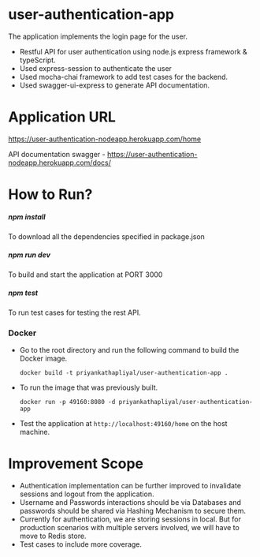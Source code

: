 # user-authentication-app
The application implements the login page for the user.
- Restful API for user authentication using node.js express framework & typeScript.
- Used express-session to authenticate the user
- Used mocha-chai framework to add test cases for the backend.
- Used swagger-ui-express to generate API documentation.

# Application URL

https://user-authentication-nodeapp.herokuapp.com/home

API documentation swagger - https://user-authentication-nodeapp.herokuapp.com/docs/

# How to Run?

##### npm install 
To download all the dependencies specified in package.json
##### npm run dev
To build and start the application at PORT 3000
##### npm test
To run test cases for testing the rest API.

### Docker

- Go to the root directory and run the following command to build the Docker image.

   ``` docker build -t priyankathapliyal/user-authentication-app . ```

- To run the image that was previously built.

   ```docker run -p 49160:8080 -d priyankathapliyal/user-authentication-app```

- Test the application at ```http://localhost:49160/home``` on the host machine.

# Improvement Scope

- Authentication implementation can be further improved to invalidate sessions and logout from the application.
- Username and Passwords interactions should be via Databases and passwords should be shared via Hashing Mechanism to secure them.
- Currently for authentication, we are storing sessions in local. But for production scenarios with multiple servers involved, we will have to move to Redis store.
- Test cases to include more coverage.

